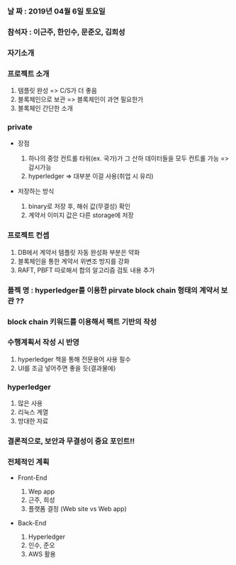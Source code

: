 ### 날 짜 : 2019년 04월 6일 토요일

### 참석자 : 이근주, 한인수, 문준오, 김희성

### 자기소개

### 프로젝트 소개
1. 템플릿 완성 => C/S가 더 좋음
2. 블록체인으로 보관  => 블록체인이 과연 필요한가
3. 블록체인 간단한 소개

### private
* 장점
  1. 하나의 중앙 컨트롤 타워(ex. 국가)가 그 산하 데이터들을 모두 컨트롤 가능 => 감시가능
  2. hyperledger  => 대부분 이걸 사용(취업 시 유리)

* 저장하는 방식
  1. binary로 저장 후, 해쉬 값(무결성) 확인
  2. 계약서 이미지 값은 다른 storage에 저장

### 프로젝트 컨셉 
  1. DB에서 계약서 템플릿 자동 완성화 부분은 약화
  2. 블록체인을 통한 계약서 위변조 방지를 강화
  3. RAFT, PBFT 따로해서 합의 알고리즘 검토 내용 추가

### 플젝 명 : hyperledger를 이용한 pirvate block chain 형태의 계약서 보관 ??

### block chain 키워드를 이용해서 팩트 기반의 작성

### 수행계획서 작성 시 반영
1. hyperledger 책을 통해 전문용어 사용 필수
2. UI를 조금 넣어주면 좋을 듯(결과물에)

### hyperledger
1. 많은 사용
2. 리눅스 계열
3. 방대한 자료

### 결론적으로, 보안과 무결성이 중요 포인트!!

### 전체적인 계획
* Front-End
  1. Wep app
  2. 근주, 희성
  3. 플랫폼 결정 (Web site vs Web app)

* Back-End
  1. Hyperledger
  2. 인수, 준오
  3. AWS 활용
